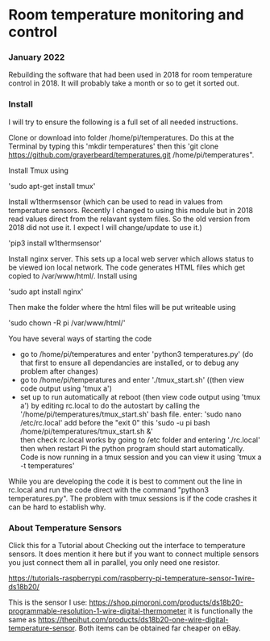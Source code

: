 # Room temperature monitoring and control

### January 2022

Rebuilding the software that had been used in 2018 for room temperature control in 2018.
It will probably take a month or so to get it sorted out.

### Install

I will try to ensure the following is a full set of all needed instructions.

Clone or download into folder /home/pi/temperatures.  Do this at the Terminal by typing
this
'mkdir temperatures'
then this
'git clone https://github.com/grayerbeard/temperatures.git /home/pi/temperatures".

Install Tmux using 

'sudo apt-get install tmux'

Install  w1thermsensor (which can be used to read in values from temperature sensors.  Recently I changed to using this module but in 2018 read values direct from the relavant system files. So the old version from 2018 did not use it. I expect I will change/update to use it.)

'pip3 install w1thermsensor'

Install nginx server.  This sets up a local web server which allows status to be viewed ion local network.  The code generates HTML files which get copied to /var/www/html/. Install using

'sudo apt install nginx'

Then make the folder where the html files will be put writeable using

'sudo chown -R pi /var/www/html/'

You have several ways of starting the code
* go to /home/pi/temperatures and enter 'python3 temperatures.py'  (do that first to ensure all dependancies are installed, or to debug any problem after changes)
* go to /home/pi/temperatures and enter './tmux_start.sh' ((then view code output using 'tmux a')
* set up to run automatically at reboot (then view code output using 'tmux a') by editing rc.local to do the autostart by calling the '/home/pi/temperatures/tmux_start.sh' bash file.
        enter: 'sudo nano /etc/rc.local'
        add before the "exit 0" this      'sudo -u pi bash /home/pi/temperatures/tmux_start.sh &'  
        then check rc.local works by going to /etc folder and entering './rc.local'
        then when restart Pi the python program should start automatically.
        Code is now running in a tmux session and you can view it using 'tmux a -t temperatures'

While you are developing the code it is best to comment out the line in rc.local and run the code direct with the command "python3 temperatures.py".  The problem with tmux sessions is if the code crashes it can be hard to establish why.

### About Temperature Sensors

Click this for a Tutorial about Checking out the interface to temperature sensors.  It does mention it here but if you want to connect multiple sensors you just connect them all in parallel, you only need one resistor.

https://tutorials-raspberrypi.com/raspberry-pi-temperature-sensor-1wire-ds18b20/

This is the sensor I use:  https://shop.pimoroni.com/products/ds18b20-programmable-resolution-1-wire-digital-thermometer   it is functionally the same as https://thepihut.com/products/ds18b20-one-wire-digital-temperature-sensor.  Both items can be obtained far cheaper on eBay.
